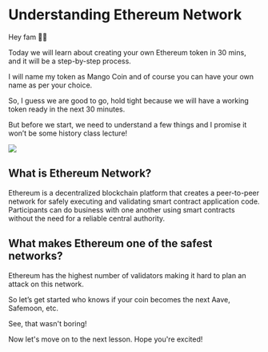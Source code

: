 # Understanding Ethereum Network

Hey fam 👋🏼

Today we will learn about creating your own Ethereum token in 30 mins, and it will be a step-by-step process.

I will name my token as Mango Coin and of course you can have your own name as per your choice.

So, I guess we are good to go, hold tight because we will have a working token ready in the next 30 minutes.

But before we start, we need to understand a few things and I promise it won’t be some history class lecture!

![](https://metaschool.s3-ap-southeast-1.amazonaws.com/images/CoB745E5pgdyPKju8tWvyCPVT4ByDj25tI600FFT.jpg)

## What is Ethereum Network?

Ethereum is a decentralized blockchain platform that creates a peer-to-peer network for safely executing and validating smart contract application code. Participants can do business with one another using smart contracts without the need for a reliable central authority.

## What makes Ethereum one of the safest networks?

Ethereum has the highest number of validators making it hard to plan an attack on this network.

So let’s get started who knows if your coin becomes the next Aave, Safemoon, etc.

See, that wasn't boring!

Now let's move on to the next lesson. Hope you're excited!
